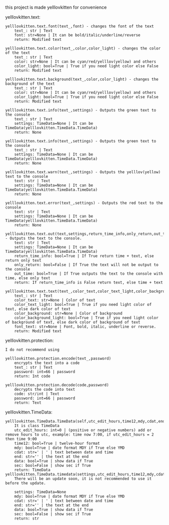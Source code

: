 this project is made yelllovkitten for convenience

yelllovkitten.text:

    yelllovkitten.text.font(text_,font) - changes the font of the text
        text_: str | Text
        font: str=None | It can be bold/italic/underline/reverse
        return: Modified text
        
    yelllovkitten.text.color(text_,color,color_light) - changes the color of the text
        text_: str | Text
        color: str=None | It can be cyan/red/yelllov(yellow) and others
        color_light: bool=True | True if you need light color else False
        return: Modified text
        
    yelllovkitten.text.background(text_,color,color_light) - changes the background of the text
        text_: str | Text
        color: str=None | It can be cyan/red/yelllov(yellow) and others
        color_light: bool=True | True if you need light color else False
        return: Modified text
        
    yelllovkitten.text.info(text_,settings) - Outputs the green text to the console
        text_: str | Text
        settings: TimeData=None | It can be TimeData(yelllovkitten.TimeData.TimeData)
        return: None
        
    yelllovkitten.text.info(text_,settings) - Outputs the green text to the console
        text_: str | Text
        settings: TimeData=None | It can be TimeData(yelllovkitten.TimeData.TimeData)
        return: None
        
    yelllovkitten.text.warn(text_,settings) - Outputs the yelllov(yellow) text to the console
        text: str | Text
        settings: TimeData=None | It can be TimeData(yelllovkitten.TimeData.TimeData)
        return: None
        
    yelllovkitten.text.error(text_,settings) - Outputs the red text to the console
        text: str | Text    
        settings: TimeData=None | It can be TimeData(yelllovkitten.TimeData.TimeData)
        return: None
        
    yelllovkitten.text.out(text,settings,return_time_info,only_return,out_time) - Outputs the text to the console.
        text: str | Text
        settings: TimeData=None | It can be TimeData(yelllovkitten.TimeData.TimeData)
        return_time_info: bool=True | If True return time + text, else return only text
        only_return: bool=False | If True the text will not be output to the console
        out_time: bool=True | If True outputs the text to the console with time, else only text
        return: If return_time_info is False return text, else time + text
        
    yelllovkitten.text.text(text_,color_text,color_text_light,color_background,color_background_light,font_text)
        text_: str | Text
        color_text: str=None | Color of text
        color_text_light: bool=True | True if you need light color of text, else dark color of text
        color_background: str=None | Color of background
        color_background_light: bool=True | True if you need light color of background of text, else dark color of background of text
        font_text: str=None | Font, bold, italic, underline or reverse.
        return: Modified text
yelllovkitten.protection:
    
    I do not recommend using
    
    yelllovkitten.protection.encode(text_,password)
        encrypts the text into a code
        text_: str | Text
        password: int=66 | password
        return: Int code
        
    yelllovkitten.protection.decode(code,password)
        decrypts the code into text
        code: str/int | Text
        password: int=66 | password
        return: Text
        
yelllovkitten.TimeData:

    yelllovkitten.TimeData.TimeData(self,utc_edit_hours,time12,mdy,cdat,end,data,sec)
        It is class TimeData
        utc_edit_hours: int=0 | (positive or negative numbers) add or remove hours to utc, example: time now 7:00, if utc_edit_hours = 2 then time 9:00 
        time12: bool=True | twelve-hour format
        mdy: bool=True | date format MDY if True else YMD
        cdat: str=' | ' | text between date and time
        end: str='' | the text at the end
        data: bool=True | show data if True
        sec: bool=False | show sec if True
        return: TimeData
    yelllovkitten.TimeData.timedata(settings,utc_edit_hours,time12,mdy,cdat,end,data,sec)
        There will be an update soon, it is not recommended to use it before the update.
        
        settings: TimeData=None
        mdy: bool=True | date format MDY if True else YMD
        cdat: str=' | ' | text between date and time
        end: str='' | the text at the end
        data: bool=True | show data if True
        sec: bool=False | show sec if True
        return: str
        
        
